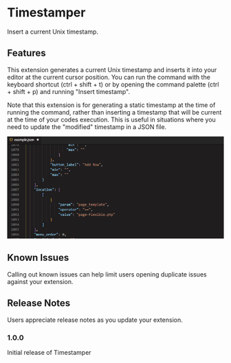 # Timestamper

Insert a current Unix timestamp.

## Features

This extension generates a current Unix timestamp and inserts it into your editor at the current cursor position. You can run the command with the keyboard shortcut (ctrl + shift + t) or by opening the command palette (ctrl + shift + p) and running "Insert timestamp".

Note that this extension is for generating a static timestamp at the time of running the command, rather than inserting a timestamp that will be current at the time of your codes execution. This is useful in situations where you need to update the "modified" timestamp in a JSON file.

![Insert timestamp](images/timestamper.gif "Insert a Unix timestamp with a hotkey or from the command palette")

## Known Issues

Calling out known issues can help limit users opening duplicate issues against your extension.

## Release Notes

Users appreciate release notes as you update your extension.

### 1.0.0

Initial release of Timestamper
